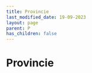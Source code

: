 ```yaml
---
title: Provincie
last_modified_date: 19-09-2023
layout: page
parent: P
has_children: false
---
```


Provincie
=========

